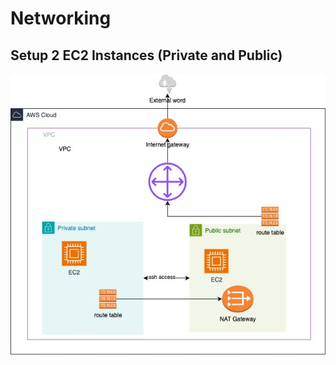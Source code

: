 # Networking

## Setup 2 EC2 Instances (Private and Public)

![Networking Baics](./assets/networking-basics.jpg)